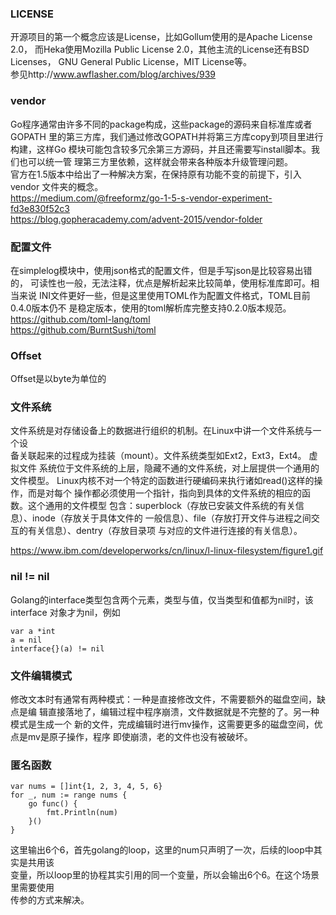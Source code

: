 ### LICENSE
开源项目的第一个概念应该是License，比如Gollum使用的是Apache License 2.0，
而Heka使用Mozilla Public License 2.0，其他主流的License还有BSD Licenses，
GNU General Public License，MIT License等。    
参见http://www.awflasher.com/blog/archives/939

### vendor
Go程序通常由许多不同的package构成，这些package的源码来自标准库或者GOPATH
里的第三方库，我们通过修改GOPATH并将第三方库copy到项目里进行构建，这样Go
模块可能包含较多冗余第三方源码，并且还需要写install脚本。我们也可以统一管
理第三方里依赖，这样就会带来各种版本升级管理问题。    
官方在1.5版本中给出了一种解决方案，在保持原有功能不变的前提下，引入vendor
文件夹的概念。    
https://medium.com/@freeformz/go-1-5-s-vendor-experiment-fd3e830f52c3    
https://blog.gopheracademy.com/advent-2015/vendor-folder

### 配置文件
在simplelog模块中，使用json格式的配置文件，但是手写json是比较容易出错的，
可读性也一般，无法注释，优点是解析起来比较简单，使用标准库即可。相当来说
INI文件更好一些，但是这里使用TOML作为配置文件格式，TOML目前0.4.0版本仍不
是稳定版本，使用的toml解析库完整支持0.2.0版本规范。    
https://github.com/toml-lang/toml    
https://github.com/BurntSushi/toml

### Offset
Offset是以byte为单位的

### 文件系统
文件系统是对存储设备上的数据进行组织的机制。在Linux中讲一个文件系统与一个设    
备关联起来的过程成为挂装（mount）。文件系统类型如Ext2，Ext3，Ext4。 虚拟文件
系统位于文件系统的上层，隐藏不通的文件系统，对上层提供一个通用的文件模型。
Linux内核不对一个特定的函数进行硬编码来执行诸如read()这样的操作，而是对每个
操作都必须使用一个指针，指向到具体的文件系统的相应的函数。这个通用的文件模型
包含：superblock（存放已安装文件系统的有关信息）、inode（存放关于具体文件的
一般信息）、file（存放打开文件与进程之间交互的有关信息）、dentry（存放目录项
与对应的文件进行连接的有关信息）。

https://www.ibm.com/developerworks/cn/linux/l-linux-filesystem/figure1.gif


### nil != nil
Golang的interface类型包含两个元素，类型与值，仅当类型和值都为nil时，该interface
对象才为nil，例如

	var a *int
	a = nil 
	interface{}(a) != nil

### 文件编辑模式
修改文本时有通常有两种模式：一种是直接修改文件，不需要额外的磁盘空间，缺点是编
辑直接落地了，编辑过程中程序崩溃，文件数据就是不完整的了。另一种模式是生成一个
新的文件，完成编辑时进行mv操作，这需要更多的磁盘空间，优点是mv是原子操作，程序
即使崩溃，老的文件也没有被破坏。

### 匿名函数

	var nums = []int{1, 2, 3, 4, 5, 6}
	for _, num := range nums {
		go func() {
			fmt.Println(num)
		}()
	}
这里输出6个6，首先golang的loop，这里的num只声明了一次，后续的loop中其实是共用该    
变量，所以loop里的协程其实引用的同一个变量，所以会输出6个6。在这个场景里需要使用    
传参的方式来解决。
